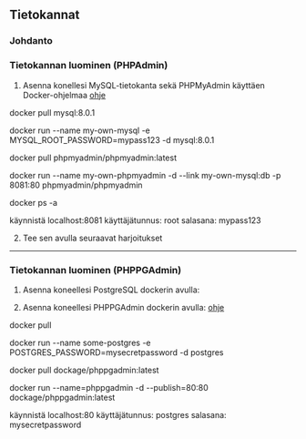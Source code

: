 ## Tietokannat

### Johdanto

### Tietokannan luominen (PHPAdmin)

1. Asenna konellesi MySQL-tietokanta sekä PHPMyAdmin käyttäen Docker-ohjelmaa [ohje](https://medium.com/@migueldoctor/run-mysql-phpmyadmin-locally-in-3-steps-using-docker-74eb735fa1fc)

docker pull mysql:8.0.1

docker run --name my-own-mysql -e MYSQL_ROOT_PASSWORD=mypass123 -d mysql:8.0.1

docker pull phpmyadmin/phpmyadmin:latest

docker run --name my-own-phpmyadmin -d --link my-own-mysql:db -p 8081:80 phpmyadmin/phpmyadmin

docker ps -a

käynnistä localhost:8081
käyttäjätunnus: root
salasana: mypass123

2. Tee sen avulla seuraavat harjoitukset

---

### Tietokannan luominen (PHPPGAdmin)

1. Asenna koneellesi PostgreSQL dockerin avulla:

2. Asenna koneellesi PHPPGAdmin dockerin avulla:
[ohje](https://hub.docker.com/r/dockage/phppgadmin/)

docker pull 

docker run --name some-postgres -e POSTGRES_PASSWORD=mysecretpassword -d postgres

docker pull dockage/phppgadmin:latest

docker run --name=phppgadmin -d --publish=80:80 dockage/phppgadmin:latest

käynnistä localhost:80
käyttäjätunnus: postgres
salasana: mysecretpassword
